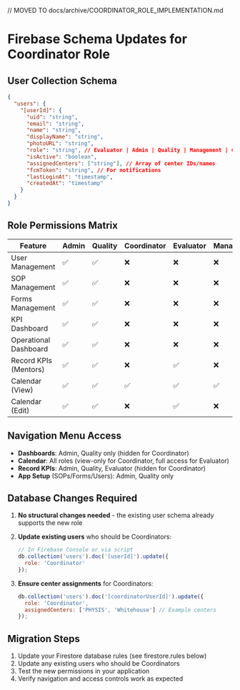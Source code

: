 // MOVED TO docs/archive/COORDINATOR_ROLE_IMPLEMENTATION.md
# Firebase Schema Updates for Coordinator Role

## User Collection Schema

```json
{
  "users": {
    "[userId]": {
      "uid": "string",
      "email": "string",
      "name": "string",
      "displayName": "string",
      "photoURL": "string",
      "role": "string", // Evaluator | Admin | Quality | Management | Coordinator
      "isActive": "boolean",
      "assignedCenters": ["string"], // Array of center IDs/names
      "fcmToken": "string", // For notifications
      "lastLoginAt": "timestamp",
      "createdAt": "timestamp"
    }
  }
}
```

## Role Permissions Matrix

| Feature                | Admin | Quality | Coordinator | Evaluator | Management |
|------------------------|-------|---------|-------------|-----------|------------|
| User Management        | ✅    | ✅      | ❌          | ❌        | ❌         |
| SOP Management         | ✅    | ✅      | ❌          | ❌        | ❌         |
| Forms Management       | ✅    | ✅      | ❌          | ❌        | ❌         |
| KPI Dashboard          | ✅    | ✅      | ❌          | ❌        | ❌         |
| Operational Dashboard  | ✅    | ✅      | ❌          | ❌        | ❌         |
| Record KPIs (Mentors)  | ✅    | ✅      | ❌          | ✅        | ❌         |
| Calendar (View)        | ✅    | ✅      | ✅          | ✅        | ✅         |
| Calendar (Edit)        | ✅    | ✅      | ❌          | ✅        | ❌         |

## Navigation Menu Access

- **Dashboards**: Admin, Quality only (hidden for Coordinator)
- **Calendar**: All roles (view-only for Coordinator, full access for Evaluator)
- **Record KPIs**: Admin, Quality, Evaluator (hidden for Coordinator)
- **App Setup** (SOPs/Forms/Users): Admin, Quality only

## Database Changes Required

1. **No structural changes needed** - the existing user schema already supports the new role
2. **Update existing users** who should be Coordinators:
   ```javascript
   // In Firebase Console or via script
   db.collection('users').doc('[userId]').update({
     role: 'Coordinator'
   });
   ```

3. **Ensure center assignments** for Coordinators:
   ```javascript
   db.collection('users').doc('[coordinatorUserId]').update({
     role: 'Coordinator',
     assignedCenters: ['PHYSIS', 'Whitehouse'] // Example centers
   });
   ```

## Migration Steps

1. Update your Firestore database rules (see firestore.rules below)
2. Update any existing users who should be Coordinators
3. Test the new permissions in your application
4. Verify navigation and access controls work as expected
